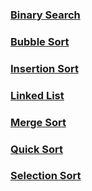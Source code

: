 ### [Binary Search](/algorithms/pages/binary-search)

### [Bubble Sort](/algorithms/pages/bubble-sort)

### [Insertion Sort](/algorithms/pages/insertion-sort)

### [Linked List](/algorithms/pages/linked-list)

### [Merge Sort](/algorithms/pages/mergesort)

### [Quick Sort](/algorithms/pages/quicksort)

### [Selection Sort](/algorithms/pages/selection-sort)
